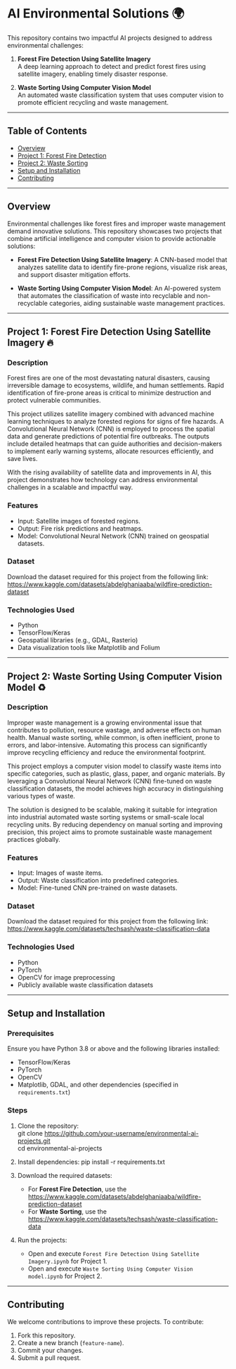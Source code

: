 
# AI Environmental Solutions 🌍  

This repository contains two impactful AI projects designed to address environmental challenges:  

1. **Forest Fire Detection Using Satellite Imagery**  
   A deep learning approach to detect and predict forest fires using satellite imagery, enabling timely disaster response.  

2. **Waste Sorting Using Computer Vision Model**  
   An automated waste classification system that uses computer vision to promote efficient recycling and waste management.  

---

## Table of Contents  

- [Overview](#overview)  
- [Project 1: Forest Fire Detection](#project-1-forest-fire-detection)  
- [Project 2: Waste Sorting](#project-2-waste-sorting)  
- [Setup and Installation](#setup-and-installation)  
- [Contributing](#contributing) 

---

## Overview  

Environmental challenges like forest fires and improper waste management demand innovative solutions. This repository showcases two projects that combine artificial intelligence and computer vision to provide actionable solutions:  

- **Forest Fire Detection Using Satellite Imagery**: A CNN-based model that analyzes satellite data to identify fire-prone regions, visualize risk areas, and support disaster mitigation efforts.  

- **Waste Sorting Using Computer Vision Model**: An AI-powered system that automates the classification of waste into recyclable and non-recyclable categories, aiding sustainable waste management practices.  

---

## Project 1: Forest Fire Detection Using Satellite Imagery 🔥

### Description  
Forest fires are one of the most devastating natural disasters, causing irreversible damage to ecosystems, wildlife, and human settlements. Rapid identification of fire-prone areas is critical to minimize destruction and protect vulnerable communities.

This project utilizes satellite imagery combined with advanced machine learning techniques to analyze forested regions for signs of fire hazards. A Convolutional Neural Network (CNN) is employed to process the spatial data and generate predictions of potential fire outbreaks. The outputs include detailed heatmaps that can guide authorities and decision-makers to implement early warning systems, allocate resources efficiently, and save lives.

With the rising availability of satellite data and improvements in AI, this project demonstrates how technology can address environmental challenges in a scalable and impactful way.  

### Features  
- Input: Satellite images of forested regions.  
- Output: Fire risk predictions and heatmaps.  
- Model: Convolutional Neural Network (CNN) trained on geospatial datasets.  

### Dataset  
Download the dataset required for this project from the following link:  
https://www.kaggle.com/datasets/abdelghaniaaba/wildfire-prediction-dataset   

### Technologies Used  
- Python  
- TensorFlow/Keras  
- Geospatial libraries (e.g., GDAL, Rasterio)  
- Data visualization tools like Matplotlib and Folium  

---

## Project 2: Waste Sorting Using Computer Vision Model ♻️

### Description  
Improper waste management is a growing environmental issue that contributes to pollution, resource wastage, and adverse effects on human health. Manual waste sorting, while common, is often inefficient, prone to errors, and labor-intensive. Automating this process can significantly improve recycling efficiency and reduce the environmental footprint.

This project employs a computer vision model to classify waste items into specific categories, such as plastic, glass, paper, and organic materials. By leveraging a Convolutional Neural Network (CNN) fine-tuned on waste classification datasets, the model achieves high accuracy in distinguishing various types of waste.

The solution is designed to be scalable, making it suitable for integration into industrial automated waste sorting systems or small-scale local recycling units. By reducing dependency on manual sorting and improving precision, this project aims to promote sustainable waste management practices globally.


### Features  
- Input: Images of waste items.  
- Output: Waste classification into predefined categories.  
- Model: Fine-tuned CNN pre-trained on waste datasets.  

### Dataset  
Download the dataset required for this project from the following link:  
https://www.kaggle.com/datasets/techsash/waste-classification-data  

### Technologies Used  
- Python  
- PyTorch  
- OpenCV for image preprocessing  
- Publicly available waste classification datasets  

---

## Setup and Installation  

### Prerequisites  
Ensure you have Python 3.8 or above and the following libraries installed:  
- TensorFlow/Keras  
- PyTorch  
- OpenCV  
- Matplotlib, GDAL, and other dependencies (specified in `requirements.txt`)  

### Steps  

1. Clone the repository:   
   git clone https://github.com/your-username/environmental-ai-projects.git  
   cd environmental-ai-projects  
   
2. Install dependencies: 
   pip install -r requirements.txt  
 
3. Download the required datasets:  
   - For **Forest Fire Detection**, use the https://www.kaggle.com/datasets/abdelghaniaaba/wildfire-prediction-dataset 
   - For **Waste Sorting**, use the https://www.kaggle.com/datasets/techsash/waste-classification-data  

4. Run the projects:  
   - Open and execute `Forest Fire Detection Using Satellite Imagery.ipynb` for Project 1.  
   - Open and execute `Waste Sorting Using Computer Vision model.ipynb` for Project 2.  

---

## Contributing  

We welcome contributions to improve these projects. To contribute:  
1. Fork this repository.  
2. Create a new branch (`feature-name`).  
3. Commit your changes.  
4. Submit a pull request.  


